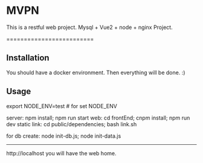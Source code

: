 MVPN
=========================
This is a restful web project.
Mysql + Vue2 + node + nginx Project.

=========================

Installation
------------
You should have a docker environment. Then everything will be done. :)

Usage
-----
export NODE_ENV=test # for set NODE_ENV

server: npm install; npm run start
web: cd frontEnd; cnpm install; npm run dev
static link: cd public/dependencies; bash link.sh

for db create:
node init-db.js; node init-data.js

-----
http://localhost you will have the web home.
